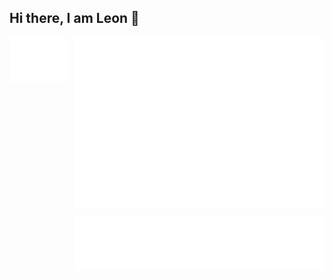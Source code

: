 ## Hi there, I am Leon 👋

<div style="display: flex; width: 100%; align-items: flex-start;">
  <!-- Left column -->
  <div style="flex: 1; display: flex; justify-content: flex-start;">
    <img src="/github-metrics.svg" alt="Metrics" style="max-width: 100%; height: auto;">
  </div>
  <!-- Right column -->
  <div style="flex: 1; display: flex; flex-direction: column; align-items: flex-start; padding-left: 10px;">
    <img src="/metrics.plugin.isocalendar.svg" alt="Half-year Calendar" style="max-width: 400px; margin-bottom: 10px;">
    <img src="/metrics.plugin.languages.svg" alt="Languages" style="max-width: 400px;">
  </div>
</div>
